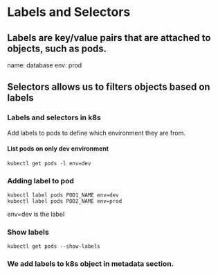 # Labels and Selectors

## Labels are key/value pairs that are attached to objects, such as pods.
name: database
env: prod

## Selectors allows us to filters objects based on labels

### Labels and selectors in k8s

Add labels to pods to define which environment they are from.

#### List pods on  only dev environment
```
kubectl get pods -l env=dev
```

### Adding label to pod

```
kubectl label pods POD1_NAME env=dev
kubectl label pods POD2_NAME env=prod
```

env=dev is the label

### Show labels
```
kubectl get pods --show-labels
```

### We add labels to k8s object in metadata section.
